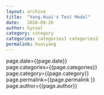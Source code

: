 ```yaml
---
layout: archive
title:  "Yang.Huai's Test Model"
date:   2016-08-26
author: hycool
category: category
categories: categories1 categories2
permalink: huaiyang
---
```


page.date={{page.date}}<br/>
page.categories={{page.categories}}<br/>
page.category={{page.category}}<br/>
page.permalink={{page.permalink }}<br/>
page.author={{page.author}}<br/>

